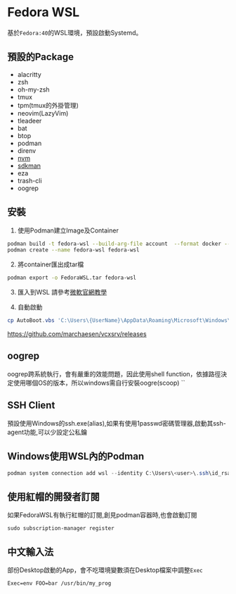 # Fedora WSL
基於`Fedora:40`的WSL環境，預設啟動Systemd。

## 預設的Package
- alacritty
- zsh
- oh-my-zsh
- tmux
- tpm(tmux的外掛管理)
- neovim(LazyVim)
- tleadeer
- bat
- btop
- podman
- direnv
- [nvm](https://github.com/nvm-sh/nvm)
- [sdkman](https://sdkman.io/)
- eza
- trash-cli
- oogrep

## 安裝
1. 使用Podman建立Image及Container
  ```bash
  podman build -t fedora-wsl --build-arg-file account  --format docker --squash-all .
  podman create --name fedora-wsl fedora-wsl
  ```

2. 將container匯出成tar檔
  ```bash
  podman export -o FedoraWSL.tar fedora-wsl
  ```

3. 匯入到WSL
請參考[微軟官網教學](https://learn.microsoft.com/zh-tw/windows/wsl/use-custom-distro#import-the-tar-file-into-wsl)


4. 自動啟動 
```powershell
cp AutoBoot.vbs 'C:\Users\{UserName}\AppData\Roaming\Microsoft\Windows\Start Menu\Programs\Startup'
```

https://github.com/marchaesen/vcxsrv/releases

## oogrep
oogrep跨系統執行，會有嚴重的效能問題，因此使用shell function，依據路徑決定使用哪個OS的版本，所以windows需自行安裝oogre(scoop)
``

## SSH Client
預設使用Windows的ssh.exe(alias),如果有使用1passwd密碼管理器,啟動其ssh-agent功能,可以少設定公私鑰

## Windows使用WSL內的Podman
```powershell
podman system connection add wsl --identity C:\Users\<user>\.ssh\id_rsa --port 2332 <user>@localhost --socket-path /run/user/1000/podman/podman.sock
```

## 使用紅帽的開發者訂閱
如果FedoraWSL有執行紅帽的訂閱,創見podman容器時,也會啟動訂閱
```shell
sudo subscription-manager register
```
## 中文輸入法
部份Desktop啟動的App，會不吃環境變數須在Desktop檔案中調整`Exec`
```
Exec=env FOO=bar /usr/bin/my_prog
```


